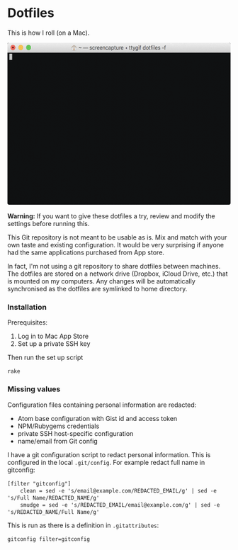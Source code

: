 # Dotfiles

This is how I roll (on a Mac).

<img alt="Preview" src="./files/tty.gif" width="570" height="366">

**Warning:** If you want to give these dotfiles a try, review and modify the settings before running this.

This Git repository is not meant to be usable as is. Mix and match with your own taste and existing configuration. It would be very surprising if anyone had the same applications purchased from App store.

In fact, I'm not using a git repository to share dotfiles between machines. The dotfiles are stored on a network drive (Dropbox, iCloud Drive, etc.) that is mounted on my computers. Any changes will be automatically synchronised as the dotfiles are symlinked to home directory.

### Installation

Prerequisites:

1. Log in to Mac App Store
2. Set up a private SSH key

Then run the set up script

```
rake
```

### Missing values

Configuration files containing personal information are redacted:

* Atom base configuration with Gist id and access token
* NPM/Rubygems credentials
* private SSH host-specific configuration
* name/email from Git config

I have a git configuration script to redact personal information. This is configured in the local `.git/config`. For example redact full name in gitconfig:

```
[filter "gitconfig"]
	clean = sed -e 's/email@example.com/REDACTED_EMAIL/g' | sed -e 's/Full Name/REDACTED_NAME/g'
	smudge = sed -e 's/REDACTED_EMAIL/email@example.com/g' | sed -e 's/REDACTED_NAME/Full Name/g'
```

This is run as there is a definition in `.gitattributes`:

```
gitconfig filter=gitconfig
```

